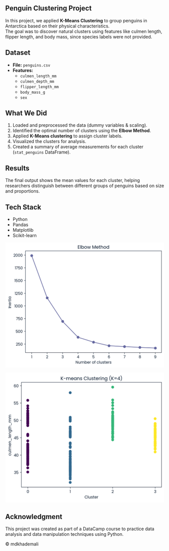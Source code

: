 ## Penguin Clustering Project

In this project, we applied **K-Means Clustering** to group penguins in Antarctica based on their physical characteristics.  
The goal was to discover natural clusters using features like culmen length, flipper length, and body mass, since species labels were not provided.

## Dataset
- **File:** `penguins.csv`
- **Features:**
  - `culmen_length_mm`
  - `culmen_depth_mm`
  - `flipper_length_mm`
  - `body_mass_g`
  - `sex`

## What We Did
1. Loaded and preprocessed the data (dummy variables & scaling).
2. Identified the optimal number of clusters using the **Elbow Method**.
3. Applied **K-Means clustering** to assign cluster labels.
4. Visualized the clusters for analysis.
5. Created a summary of average measurements for each cluster (`stat_penguins` DataFrame).

## Results
The final output shows the mean values for each cluster, helping researchers distinguish between different groups of penguins based on size and proportions.

## Tech Stack
- Python
- Pandas
- Matplotlib
- Scikit-learn

![Movie Duration Histogram](image/image_1.png)

![Movie Duration Histogram](image/image_2.png)

## Acknowledgment

This project was created as part of a DataCamp course to practice data analysis and data manipulation techniques using Python.

© mdkhademali
